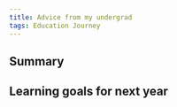 ```yaml
---
title: Advice from my undergrad
tags: Education Journey
---
```


<h2 id="summary">Summary</h2>

<h2 id="things-want">Learning goals for next year</h2>
